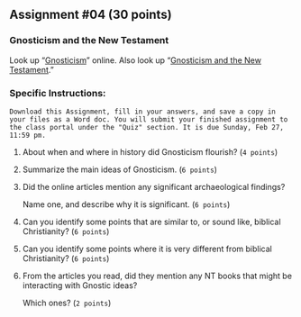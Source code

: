 ## Assignment #04 (30 points)

### Gnosticism and the New Testament

Look up “[Gnosticism]” online. Also look up “[Gnosticism and the New Testament].”

### Specific Instructions:

```
Download this Assignment, fill in your answers, and save a copy in your files as a Word doc. You will submit your finished assignment to the class portal under the "Quiz" section. It is due Sunday, Feb 27, 11:59 pm.
```

1. About when and where in history did Gnosticism flourish? (`4 points`)

2. Summarize the main ideas of Gnosticism. (`6 points`)

3. Did the online articles mention any significant archaeological findings?

   Name one, and describe why it is significant. (`6 points`)

4. Can you identify some points that are similar to, or sound like, biblical Christianity? (`6 points`)

5. Can you identify some points where it is very different from biblical Christianity? (`6 points`)

6. From the articles you read, did they mention any NT books that might be interacting with Gnostic ideas?

   Which ones? (`2 points`)

[Gnosticism]: https://www.google.com/search?q=gnosticism
[Gnosticism and the New Testament]: https://www.google.com/search?q=gnsoticism+and+the+new+testament
